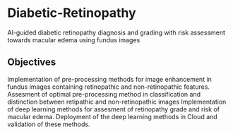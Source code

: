 # Diabetic-Retinopathy
AI-guided diabetic retinopathy diagnosis and grading with risk assessment towards macular edema using fundus images

## Objectives
Implementation of pre-processing methods for image enhancement in fundus images containing retinopathic and non-retinopathic features.
Assesment of optimal pre-processing method in classification and distinction between retipathic and non-retinopathic images
Implementation of deep learning methods for assesment of retinopathy grade and risk of macular edema.
Deployment of the deep learning methods in Cloud and validation of these methods.
